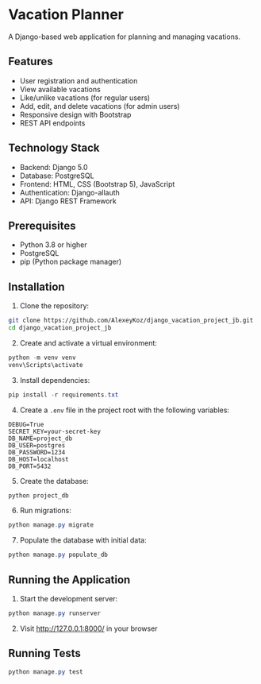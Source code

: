 # Vacation Planner

A Django-based web application for planning and managing vacations.

## Features

- User registration and authentication
- View available vacations
- Like/unlike vacations (for regular users)
- Add, edit, and delete vacations (for admin users)
- Responsive design with Bootstrap
- REST API endpoints

## Technology Stack

- Backend: Django 5.0
- Database: PostgreSQL
- Frontend: HTML, CSS (Bootstrap 5), JavaScript
- Authentication: Django-allauth
- API: Django REST Framework

## Prerequisites

- Python 3.8 or higher
- PostgreSQL
- pip (Python package manager)

## Installation

1. Clone the repository:
```bash
git clone https://github.com/AlexeyKoz/django_vacation_project_jb.git
cd django_vacation_project_jb
```

2. Create and activate a virtual environment:
```PowerShell
python -m venv venv
venv\Scripts\activate
```

3. Install dependencies:
```PowerShell
pip install -r requirements.txt
```

4. Create a `.env` file in the project root with the following variables:
```
DEBUG=True
SECRET_KEY=your-secret-key
DB_NAME=project_db
DB_USER=postgres
DB_PASSWORD=1234
DB_HOST=localhost
DB_PORT=5432
```

5. Create the database:
```PowerShell
python project_db
```

6. Run migrations:
```PowerShell
python manage.py migrate
```


7. Populate the database with initial data:
```PowerShell
python manage.py populate_db
```



## Running the Application

1. Start the development server:
```PowerShell
python manage.py runserver
```

2. Visit http://127.0.0.1:8000/ in your browser

## Running Tests

```PowerShell
python manage.py test
```
